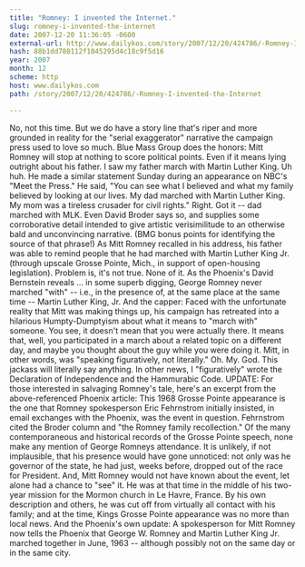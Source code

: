 ```yaml
---
title: "Romney: I invented the Internet."
slug: romney-i-invented-the-internet
date: 2007-12-20 11:36:05 -0600
external-url: http://www.dailykos.com/story/2007/12/20/424786/-Romney-I-invented-the-Internet
hash: 88b1dd780112f1045295d4c18c9f5d16
year: 2007
month: 12
scheme: http
host: www.dailykos.com
path: /story/2007/12/20/424786/-Romney-I-invented-the-Internet

---
```


No, not this time. But we do have a story line that's riper and more grounded in reality for the "serial exaggerator" narrative the campaign press used to love so much.
  Blue Mass Group does the honors: 
  Mitt Romney will stop at nothing to score political points. Even if it means lying outright about his father.
   I saw my father march with Martin Luther King. 
  Uh huh.
   He made a similar statement Sunday during an appearance on NBC's "Meet the Press." He said, "You can see what I believed and what my family believed by looking at our lives. My dad marched with Martin Luther King. My mom was a tireless crusader for civil rights." 
  Right. Got it -- dad marched with MLK. Even David Broder says so, and supplies some corroborative detail intended to give artistic verisimilitude to an otherwise bald and unconvincing narrative. (BMG bonus points for identifying the source of that phrase!)
   As Mitt Romney recalled in his address, his father was able to remind people that he had marched with Martin Luther King Jr. (through upscale Grosse Pointe, Mich., in support of open-housing legislation). 
  Problem is, it's not true. None of it. As the Phoenix's David Bernstein reveals ... in some superb digging, George Romney never marched "with" -- i.e., in the presence of, at the same place at the same time -- Martin Luther King, Jr. 
  And the capper: 
  Faced with the unfortunate reality that Mitt was making things up, his campaign has retreated into a hilarious Humpty-Dumptyism about what it means to "march with" someone. You see, it doesn't mean that you were actually there. It means that, well, you participated in a march about a related topic on a different day, and maybe you thought about the guy while you were doing it.
  Mitt, in other words, was "speaking figuratively, not literally." 
  Oh. My. God. This jackass will literally say anything.
  In other news, I "figuratively" wrote the Declaration of Independence and the Hammurabic Code.
  UPDATE: For those interested in salvaging Romney's tale, here's an excerpt from the above-referenced Phoenix article: 
  This 1968 Grosse Pointe appearance is the one that Romney spokesperson Eric Fehrnstrom initially insisted, in email exchanges with the Phoenix, was the event in question. Fehrnstrom cited the Broder column and "the Romney family recollection."
  Of the many contemporaneous and historical records of the Grosse Pointe speech, none make any mention of George Romneys attendance. It is unlikely, if not implausible, that his presence would have gone unnoticed: not only was he governor of the state, he had just, weeks before, dropped out of the race for President.
  And, Mitt Romney would not have known about the event, let alone had a chance to "see" it. He was at that time in the middle of his two-year mission for the Mormon church in Le Havre, France. By his own description and others, he was cut off from virtually all contact with his family; and at the time, Kings Grosse Pointe appearance was no more than local news. 
  And the Phoenix's own update: 
  A spokesperson for Mitt Romney now tells the Phoenix that George W. Romney and Martin Luther King Jr. marched together in June, 1963 -- although possibly not on the same day or in the same city.
